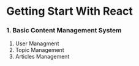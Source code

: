 # Getting Start With React

### 1. Basic Content Management System
  1. User Managment
  2. Topic Management 
  3. Articles Management 
